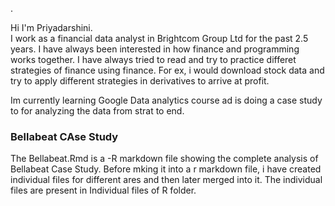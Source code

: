 .

Hi I'm Priyadarshini.  
I work as a financial data analyst in Brightcom Group Ltd for the past 2.5 years. I have always been interested in how finance and programming works together. 
I have always tried to read and try to practice differet strategies of finance using finance. 
For ex, i would download stock data and try to apply different strategies in derivatives to arrive at profit.

Im currently learning Google Data analytics course ad is doing a case study to for analyzing the data from strat to end.

### Bellabeat CAse Study 

The Bellabeat.Rmd is a -R markdown file showing the complete analysis of Bellabeat Case Study. 
Before mking it into a r markdown file, i have created individual files for different ares and then later merged into it. The individual files are present in
Individual files of R folder.

<!---
Love-you-data/Love-you-data is a ✨ special ✨ repository because its `README.md` (this file) appears on your GitHub profile.
You can click the Preview link to take a look at your changes.
--->

